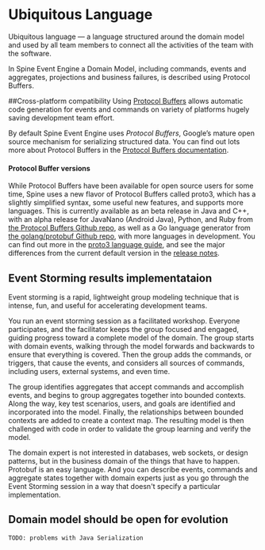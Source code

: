 # Ubiquitous Language

Ubiquitous language — a language structured around the domain model and used by all team members to connect all the activities of the team with the software.

In Spine Event Engine a Domain Model, including commands, events and aggregates, projections and business failures, is described using Protocol Buffers.

##Cross-platform compatibility
Using [Protocol Buffers](https://developers.google.com/protocol-buffers/docs/overview) allows automatic code generation for events and commands on variety of platforms hugely saving development team effort.

By default Spine Event Engine uses *Protocol Buffers*, Google’s mature open source mechanism for serializing structured data. You can find out lots more about Protocol Buffers in the [Protocol Buffers documentation](https://developers.google.com/protocol-buffers/docs/overview).

#### Protocol Buffer versions

While Protocol Buffers have been available for open source users for some time, Spine uses a new flavor of Protocol Buffers called proto3, which has a slightly simplified syntax, some useful new features, and supports more languages. This is currently available as an beta release in Java and C++, with an alpha release for JavaNano (Android Java), Python, and Ruby from [the Protocol Buffers Github repo](https://github.com/google/protobuf/releases), as well as a Go language generator from [the golang/protobuf Github repo](https://github.com/golang/protobuf), with more languages in development. You can find out more in the [proto3 language guide](https://developers.google.com/protocol-buffers/docs/proto3), and see the major differences from the current default version in the [release notes](https://github.com/google/protobuf/releases).


## Event Storming results implementataion
Event storming is a rapid, lightweight group modeling technique that is intense, fun, and useful for accelerating development teams. 

You run an event storming session as a facilitated workshop. Everyone participates, and the facilitator keeps the group focused and engaged, guiding progress toward a complete model of the domain. The group starts with domain events, walking through the model forwards and backwards to ensure that everything is covered. Then the group adds the commands, or triggers, that cause the events, and considers all sources of commands, including users, external systems, and even time.

The group identifies aggregates that accept commands and accomplish events, and begins to group aggregates together into bounded contexts. Along the way, key test scenarios, users, and goals are identified and incorporated into the model. Finally, the relationships between bounded contexts are added to create a context map. The resulting model is then challenged with code in order to validate the group learning and verify the model.

The domain expert is not interested in databases, web sockets, or design patterns, but in the business domain of the things that have to happen. 
Protobuf is an easy language. And you can describe events, commands and aggregate states together with domain experts just as you go through the Event Storming session in a way that doesn't specify a particular implementation.

## Domain model should be open for evolution

`TODO: problems with Java Serialization`